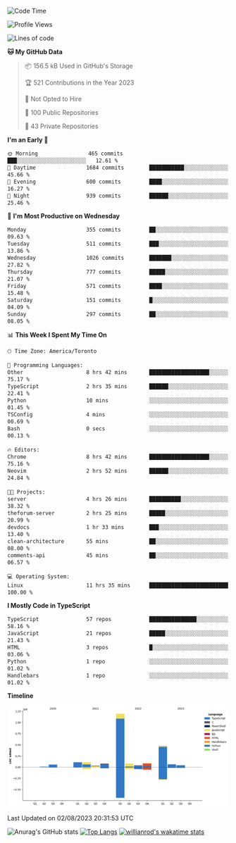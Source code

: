 <!--START_SECTION:waka-->
![Code Time](http://img.shields.io/badge/Code%20Time-440%20hrs%2058%20mins-blue)

![Profile Views](http://img.shields.io/badge/Profile%20Views-0-blue)

![Lines of code](https://img.shields.io/badge/From%20Hello%20World%20I%27ve%20Written-2.4%20million%20lines%20of%20code-blue)

**🐱 My GitHub Data** 

> 📦 156.5 kB Used in GitHub's Storage 
 > 
> 🏆 521 Contributions in the Year 2023
 > 
> 🚫 Not Opted to Hire
 > 
> 📜 100 Public Repositories 
 > 
> 🔑 43 Private Repositories 
 > 
**I'm an Early 🐤** 

```text
🌞 Morning                465 commits         ███░░░░░░░░░░░░░░░░░░░░░░   12.61 % 
🌆 Daytime                1684 commits        ███████████░░░░░░░░░░░░░░   45.66 % 
🌃 Evening                600 commits         ████░░░░░░░░░░░░░░░░░░░░░   16.27 % 
🌙 Night                  939 commits         ██████░░░░░░░░░░░░░░░░░░░   25.46 % 
```
📅 **I'm Most Productive on Wednesday** 

```text
Monday                   355 commits         ██░░░░░░░░░░░░░░░░░░░░░░░   09.63 % 
Tuesday                  511 commits         ███░░░░░░░░░░░░░░░░░░░░░░   13.86 % 
Wednesday                1026 commits        ███████░░░░░░░░░░░░░░░░░░   27.82 % 
Thursday                 777 commits         █████░░░░░░░░░░░░░░░░░░░░   21.07 % 
Friday                   571 commits         ████░░░░░░░░░░░░░░░░░░░░░   15.48 % 
Saturday                 151 commits         █░░░░░░░░░░░░░░░░░░░░░░░░   04.09 % 
Sunday                   297 commits         ██░░░░░░░░░░░░░░░░░░░░░░░   08.05 % 
```


📊 **This Week I Spent My Time On** 

```text
🕑︎ Time Zone: America/Toronto

💬 Programming Languages: 
Other                    8 hrs 42 mins       ███████████████████░░░░░░   75.17 % 
TypeScript               2 hrs 35 mins       ██████░░░░░░░░░░░░░░░░░░░   22.41 % 
Python                   10 mins             ░░░░░░░░░░░░░░░░░░░░░░░░░   01.45 % 
TSConfig                 4 mins              ░░░░░░░░░░░░░░░░░░░░░░░░░   00.69 % 
Bash                     0 secs              ░░░░░░░░░░░░░░░░░░░░░░░░░   00.13 % 

🔥 Editors: 
Chrome                   8 hrs 42 mins       ███████████████████░░░░░░   75.16 % 
Neovim                   2 hrs 52 mins       ██████░░░░░░░░░░░░░░░░░░░   24.84 % 

🐱‍💻 Projects: 
server                   4 hrs 26 mins       ██████████░░░░░░░░░░░░░░░   38.32 % 
theforum-server          2 hrs 25 mins       █████░░░░░░░░░░░░░░░░░░░░   20.99 % 
devdocs                  1 hr 33 mins        ███░░░░░░░░░░░░░░░░░░░░░░   13.40 % 
clean-architecture       55 mins             ██░░░░░░░░░░░░░░░░░░░░░░░   08.00 % 
comments-api             45 mins             ██░░░░░░░░░░░░░░░░░░░░░░░   06.57 % 

💻 Operating System: 
Linux                    11 hrs 35 mins      █████████████████████████   100.00 % 
```

**I Mostly Code in TypeScript** 

```text
TypeScript               57 repos            ███████████████░░░░░░░░░░   58.16 % 
JavaScript               21 repos            █████░░░░░░░░░░░░░░░░░░░░   21.43 % 
HTML                     3 repos             █░░░░░░░░░░░░░░░░░░░░░░░░   03.06 % 
Python                   1 repo              ░░░░░░░░░░░░░░░░░░░░░░░░░   01.02 % 
Handlebars               1 repo              ░░░░░░░░░░░░░░░░░░░░░░░░░   01.02 % 
```



**Timeline**

![Lines of Code chart](https://raw.githubusercontent.com/wise-introvert/wise-introvert/master/assets/bar_graph.png)


 Last Updated on 02/08/2023 20:31:53 UTC
<!--END_SECTION:waka-->

![Anurag's GitHub stats](https://github-readme-stats.vercel.app/api?username=wise-introvert&count_private=true&show_icons=true)
[![Top Langs](https://github-readme-stats.vercel.app/api/top-langs/?username=wise-introvert&langs_count=10)](https://github.com/anuraghazra/github-readme-stats)
[![willianrod's wakatime stats](https://github-readme-stats.vercel.app/api/wakatime?username=wiseintrovert)](https://github.com/anuraghazra/github-readme-stats)
